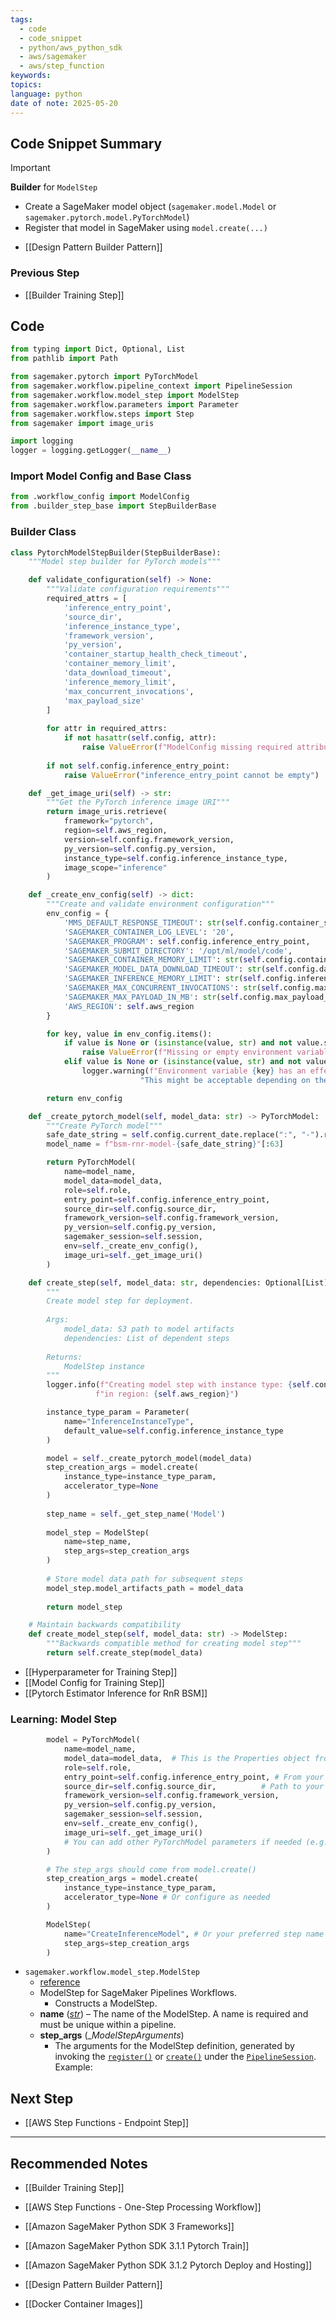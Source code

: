 ```yaml
---
tags:
  - code
  - code_snippet
  - python/aws_python_sdk
  - aws/sagemaker
  - aws/step_function
keywords: 
topics: 
language: python
date of note: 2025-05-20
---
```


## Code Snippet Summary

>[!important]
>**Builder** for `ModelStep`
>- Create a SageMaker model object (`sagemaker.model.Model` or `sagemaker.pytorch.model.PyTorchModel`)
>- Register that model in SageMaker using `model.create(...)`

- [[Design Pattern Builder Pattern]]


### Previous Step

- [[Builder Training Step]]

## Code


```python
from typing import Dict, Optional, List
from pathlib import Path

from sagemaker.pytorch import PyTorchModel
from sagemaker.workflow.pipeline_context import PipelineSession
from sagemaker.workflow.model_step import ModelStep
from sagemaker.workflow.parameters import Parameter
from sagemaker.workflow.steps import Step
from sagemaker import image_uris
```

```python
import logging
logger = logging.getLogger(__name__)
```


### Import Model Config and Base Class

```python
from .workflow_config import ModelConfig
from .builder_step_base import StepBuilderBase
```


### Builder Class

```python
class PytorchModelStepBuilder(StepBuilderBase):
    """Model step builder for PyTorch models"""

    def validate_configuration(self) -> None:
        """Validate configuration requirements"""
        required_attrs = [
            'inference_entry_point',
            'source_dir',
            'inference_instance_type',
            'framework_version',
            'py_version',
            'container_startup_health_check_timeout',
            'container_memory_limit',
            'data_download_timeout',
            'inference_memory_limit',
            'max_concurrent_invocations',
            'max_payload_size'
        ]
        
        for attr in required_attrs:
            if not hasattr(self.config, attr):
                raise ValueError(f"ModelConfig missing required attribute: {attr}")
                
        if not self.config.inference_entry_point:
            raise ValueError("inference_entry_point cannot be empty")

    def _get_image_uri(self) -> str:
        """Get the PyTorch inference image URI"""
        return image_uris.retrieve(
            framework="pytorch",
            region=self.aws_region,
            version=self.config.framework_version,
            py_version=self.config.py_version,
            instance_type=self.config.inference_instance_type,
            image_scope="inference"
        )

    def _create_env_config(self) -> dict:
        """Create and validate environment configuration"""
        env_config = {
            'MMS_DEFAULT_RESPONSE_TIMEOUT': str(self.config.container_startup_health_check_timeout),
            'SAGEMAKER_CONTAINER_LOG_LEVEL': '20',
            'SAGEMAKER_PROGRAM': self.config.inference_entry_point,
            'SAGEMAKER_SUBMIT_DIRECTORY': '/opt/ml/model/code',
            'SAGEMAKER_CONTAINER_MEMORY_LIMIT': str(self.config.container_memory_limit),
            'SAGEMAKER_MODEL_DATA_DOWNLOAD_TIMEOUT': str(self.config.data_download_timeout),
            'SAGEMAKER_INFERENCE_MEMORY_LIMIT': str(self.config.inference_memory_limit),
            'SAGEMAKER_MAX_CONCURRENT_INVOCATIONS': str(self.config.max_concurrent_invocations),
            'SAGEMAKER_MAX_PAYLOAD_IN_MB': str(self.config.max_payload_size),
            'AWS_REGION': self.aws_region
        }

        for key, value in env_config.items():
            if value is None or (isinstance(value, str) and not value.strip() and key in ['SAGEMAKER_PROGRAM']):
                raise ValueError(f"Missing or empty environment variable value for critical key: {key}")
            elif value is None or (isinstance(value, str) and not value.strip()):
                logger.warning(f"Environment variable {key} has an effectively empty value: '{value}'. "
                             "This might be acceptable depending on the variable.")

        return env_config

    def _create_pytorch_model(self, model_data: str) -> PyTorchModel:
        """Create PyTorch model"""
        safe_date_string = self.config.current_date.replace(":", "-").replace("T", "-").replace("Z", "")
        model_name = f"bsm-rnr-model-{safe_date_string}"[:63]

        return PyTorchModel(
            name=model_name,
            model_data=model_data,
            role=self.role,
            entry_point=self.config.inference_entry_point,
            source_dir=self.config.source_dir,
            framework_version=self.config.framework_version,
            py_version=self.config.py_version,
            sagemaker_session=self.session,
            env=self._create_env_config(),
            image_uri=self._get_image_uri()
        )

    def create_step(self, model_data: str, dependencies: Optional[List] = None) -> Step:
        """
        Create model step for deployment.
        
        Args:
            model_data: S3 path to model artifacts
            dependencies: List of dependent steps
            
        Returns:
            ModelStep instance
        """
        logger.info(f"Creating model step with instance type: {self.config.inference_instance_type} "
                   f"in region: {self.aws_region}")

        instance_type_param = Parameter(
            name="InferenceInstanceType",
            default_value=self.config.inference_instance_type
        )

        model = self._create_pytorch_model(model_data)
        step_creation_args = model.create(
            instance_type=instance_type_param,
            accelerator_type=None
        )
        
        step_name = self._get_step_name('Model')
        
        model_step = ModelStep(
            name=step_name,
            step_args=step_creation_args
        )
        
        # Store model data path for subsequent steps
        model_step.model_artifacts_path = model_data
        
        return model_step

    # Maintain backwards compatibility
    def create_model_step(self, model_data: str) -> ModelStep:
        """Backwards compatible method for creating model step"""
        return self.create_step(model_data)

```

- [[Hyperparameter for Training Step]]
- [[Model Config for Training Step]]
- [[Pytorch Estimator Inference for RnR BSM]]

### Learning: Model Step

```python
        model = PyTorchModel(
            name=model_name,
            model_data=model_data,  # This is the Properties object from the training step
            role=self.role,
            entry_point=self.config.inference_entry_point, # From your _create_env_config, e.g., "inference.py"
            source_dir=self.config.source_dir,          # Path to your inference code directory
            framework_version=self.config.framework_version,
            py_version=self.config.py_version,
            sagemaker_session=self.session,
            env=self._create_env_config(),
            image_uri=self._get_image_uri()
            # You can add other PyTorchModel parameters if needed (e.g., dependencies)
        )

        # The step_args should come from model.create()
        step_creation_args = model.create(
            instance_type=instance_type_param,
            accelerator_type=None # Or configure as needed
        )

        ModelStep(
            name="CreateInferenceModel", # Or your preferred step name
            step_args=step_creation_args
        )
```


- `sagemaker.workflow.model_step.ModelStep`
	- [reference](https://sagemaker.readthedocs.io/en/stable/workflows/pipelines/sagemaker.workflow.pipelines.html#sagemaker.workflow.model_step.ModelStep)
	- ModelStep for SageMaker Pipelines Workflows.
		- Constructs a ModelStep.
	- **name** ([_str_](https://docs.python.org/3/library/stdtypes.html#str "(in Python v3.13)")) – The name of the ModelStep. A name is required and must be unique within a pipeline.
	- **step_args** (__ModelStepArguments_) 
		- The arguments for the ModelStep definition, generated by invoking the [`register()`](https://sagemaker.readthedocs.io/en/stable/api/inference/model.html#sagemaker.model.Model.register "sagemaker.model.Model.register") or [`create()`](https://sagemaker.readthedocs.io/en/stable/api/inference/model.html#sagemaker.model.Model.create "sagemaker.model.Model.create") under the [`PipelineSession`](https://sagemaker.readthedocs.io/en/stable/workflows/pipelines/sagemaker.workflow.pipelines.html#sagemaker.workflow.pipeline_context.PipelineSession "sagemaker.workflow.pipeline_context.PipelineSession"). Example:




## Next Step

- [[AWS Step Functions - Endpoint Step]]


-----------
##  Recommended Notes

- [[Builder Training Step]]

- [[AWS Step Functions - One-Step Processing Workflow]]
- [[Amazon SageMaker Python SDK 3 Frameworks]]
- [[Amazon SageMaker Python SDK 3.1.1 Pytorch Train]]
- [[Amazon SageMaker Python SDK 3.1.2 Pytorch Deploy and Hosting]]


- [[Design Pattern Builder Pattern]]
- [[Docker Container Images]]